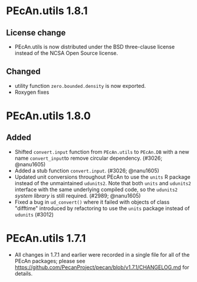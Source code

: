 # PEcAn.utils 1.8.1

## License change
* PEcAn.utils is now distributed under the BSD three-clause license instead of the NCSA Open Source license.

## Changed
* utility function `zero.bounded.density` is now exported.
* Roxygen fixes


# PEcAn.utils 1.8.0

## Added

* Shifted `convert.input` function from `PEcAn.utils` to `PEcAn.DB` with a new name `convert_input`to remove circular dependency.
  (#3026; @nanu1605)
* Added a stub function `convert.input`. (#3026; @nanu1605)
* Updated unit conversions throughout PEcAn to use the `units` R package instead of the unmaintained `udunits2`. Note that both `units` and `udunits2` interface with the same underlying compiled code, so the `udunits2` *system library* is still required. (#2989; @nanu1605)
* Fixed a bug in `ud_convert()` where it failed with objects of class "difftime" introduced by refactoring to use the `units` package instead of `udunits` (#3012)

# PEcAn.utils 1.7.1

* All changes in 1.7.1 and earlier were recorded in a single file for all of
  the PEcAn packages; please see
  https://github.com/PecanProject/pecan/blob/v1.7.1/CHANGELOG.md for details.